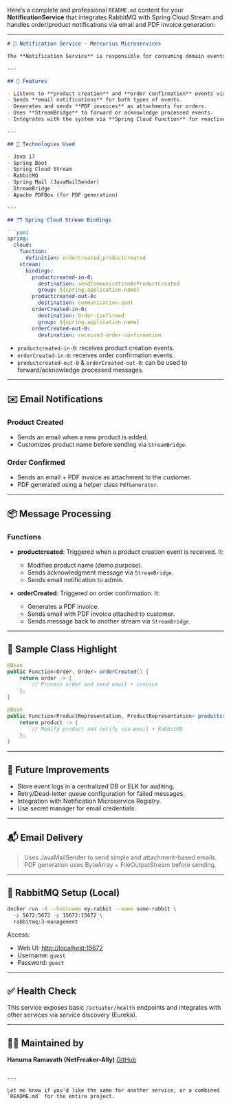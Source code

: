 Here’s a complete and professional `README.md` content for your **NotificationService** that integrates RabbitMQ with Spring Cloud Stream and handles order/product notifications via email and PDF invoice generation:

---

````markdown
# 📨 Notification Service - Mercurius Microservices

The **Notification Service** is responsible for consuming domain events (like product creation or order confirmation) and triggering corresponding user notifications. It is built using **Spring Cloud Stream**, **RabbitMQ**, and integrates **Email + PDF invoice generation** for real-world notification delivery.

---

## 🚀 Features

- Listens to **product creation** and **order confirmation** events via RabbitMQ.
- Sends **email notifications** for both types of events.
- Generates and sends **PDF invoices** as attachments for orders.
- Uses **StreamBridge** to forward or acknowledge processed events.
- Integrates with the system via **Spring Cloud Function** for reactive stream processing.

---

## 🔧 Technologies Used

- Java 17
- Spring Boot
- Spring Cloud Stream
- RabbitMQ
- Spring Mail (JavaMailSender)
- StreamBridge
- Apache PDFBox (for PDF generation)

---

## 🗂️ Spring Cloud Stream Bindings

```yaml
spring:
  cloud:
    function:
      definition: orderCreated;productcreated
    stream:
      bindings:
        productcreated-in-0:
          destination: sendCommunicationAsProductCreated
          group: ${spring.application.name}
        productcreated-out-0:
          destination: communication-sent
        orderCreated-in-0:
          destination: Order-Confirmed
          group: ${spring.application.name}
        orderCreated-out-0:
          destination: received-order-confirmation
````

* `productcreated-in-0`: receives product creation events.
* `orderCreated-in-0`: receives order confirmation events.
* `productcreated-out-0` & `orderCreated-out-0`: can be used to forward/acknowledge processed messages.

---

## ✉️ Email Notifications

### Product Created

* Sends an email when a new product is added.
* Customizes product name before sending via `StreamBridge`.

### Order Confirmed

* Sends an email + PDF invoice as attachment to the customer.
* PDF generated using a helper class `PdfGenerator`.

---

## 📦 Message Processing

### Functions

* **productcreated**:
  Triggered when a product creation event is received. It:

  * Modifies product name (demo purpose).
  * Sends acknowledgment message via `StreamBridge`.
  * Sends email notification to admin.

* **orderCreated**:
  Triggered on order confirmation. It:

  * Generates a PDF invoice.
  * Sends email with PDF invoice attached to customer.
  * Sends message back to another stream via `StreamBridge`.

---

## 📁 Sample Class Highlight

```java
@Bean
public Function<Order, Order> orderCreated() {
    return order -> {
        // Process order and send email + invoice
    };
}
```

```java
@Bean
public Function<ProductRepresentation, ProductRepresentation> productcreated() {
    return product -> {
        // Modify product and notify via email + RabbitMQ
    };
}
```

---

## 📜 Future Improvements

* Store event logs in a centralized DB or ELK for auditing.
* Retry/Dead-letter queue configuration for failed messages.
* Integration with Notification Microservice Registry.
* Use secret manager for email credentials.

---

## 📬 Email Delivery

> Uses JavaMailSender to send simple and attachment-based emails. PDF generation uses ByteArray + FileOutputStream before sending.

---

## 🐇 RabbitMQ Setup (Local)

```bash
docker run -d --hostname my-rabbit --name some-rabbit \
  -p 5672:5672 -p 15672:15672 \
  rabbitmq:3-management
```

Access:

* Web UI: [http://localhost:15672](http://localhost:15672)
* Username: `guest`
* Password: `guest`

---

## ✅ Health Check

This service exposes basic `/actuator/health` endpoints and integrates with other services via service discovery (Eureka).

---

## 👨‍💻 Maintained by

**Hanuma Ramavath (NetFreaker-Ally)**
[GitHub](https://github.com/netfreaker-ally)

```

---

Let me know if you'd like the same for another service, or a combined `README.md` for the entire project.
```
